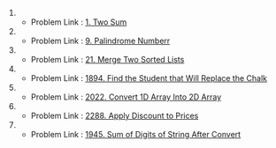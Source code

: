 
1. - Problem Link : [1. Two Sum](https://leetcode.com/problems/two-sum/description/)

 2. - Problem Link : [9. Palindrome Numberr](https://leetcode.com/problems/palindrome-number/description/)

 3. - Problem Link : [21. Merge Two Sorted Lists](https://leetcode.com/problems/merge-two-sorted-lists/description/)

 4. - Problem Link : [1894. Find the Student that Will Replace the Chalk](https://leetcode.com/problems/find-the-student-that-will-replace-the-chalk/description/?envType=daily-question&envId=2024-09-02)

 5. - Problem Link : [2022. Convert 1D Array Into 2D Array](https://leetcode.com/problems/convert-1d-array-into-2d-array/description/?envType=daily-question&envId=2024-09-01)

 6. - Problem Link : [2288. Apply Discount to Prices](https://leetcode.com/problems/apply-discount-to-prices/description/)

 7. - Problem Link : [1945. Sum of Digits of String After Convert](https://leetcode.com/problems/sum-of-digits-of-string-after-convert/description/?envType=daily-question&envId=2024-09-03)
